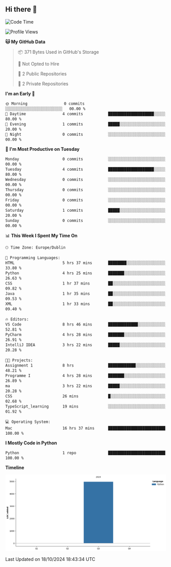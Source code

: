 ## Hi there 👋

<!--START_SECTION:waka-->
![Code Time](http://img.shields.io/badge/Code%20Time-68%20hrs%2029%20mins-blue)

![Profile Views](http://img.shields.io/badge/Profile%20Views-27-blue)

**🐱 My GitHub Data** 

> 📦 371 Bytes Used in GitHub's Storage 
 > 
> 🚫 Not Opted to Hire
 > 
> 📜 2 Public Repositories 
 > 
> 🔑 2 Private Repositories 
 > 
**I'm an Early 🐤** 

```text
🌞 Morning                0 commits           ░░░░░░░░░░░░░░░░░░░░░░░░░   00.00 % 
🌆 Daytime                4 commits           ████████████████████░░░░░   80.00 % 
🌃 Evening                1 commits           █████░░░░░░░░░░░░░░░░░░░░   20.00 % 
🌙 Night                  0 commits           ░░░░░░░░░░░░░░░░░░░░░░░░░   00.00 % 
```
📅 **I'm Most Productive on Tuesday** 

```text
Monday                   0 commits           ░░░░░░░░░░░░░░░░░░░░░░░░░   00.00 % 
Tuesday                  4 commits           ████████████████████░░░░░   80.00 % 
Wednesday                0 commits           ░░░░░░░░░░░░░░░░░░░░░░░░░   00.00 % 
Thursday                 0 commits           ░░░░░░░░░░░░░░░░░░░░░░░░░   00.00 % 
Friday                   0 commits           ░░░░░░░░░░░░░░░░░░░░░░░░░   00.00 % 
Saturday                 1 commits           █████░░░░░░░░░░░░░░░░░░░░   20.00 % 
Sunday                   0 commits           ░░░░░░░░░░░░░░░░░░░░░░░░░   00.00 % 
```


📊 **This Week I Spent My Time On** 

```text
🕑︎ Time Zone: Europe/Dublin

💬 Programming Languages: 
HTML                     5 hrs 37 mins       ████████░░░░░░░░░░░░░░░░░   33.80 % 
Python                   4 hrs 25 mins       ███████░░░░░░░░░░░░░░░░░░   26.63 % 
CSS                      1 hr 37 mins        ██░░░░░░░░░░░░░░░░░░░░░░░   09.82 % 
Java                     1 hr 35 mins        ██░░░░░░░░░░░░░░░░░░░░░░░   09.53 % 
XML                      1 hr 33 mins        ██░░░░░░░░░░░░░░░░░░░░░░░   09.40 % 

🔥 Editors: 
VS Code                  8 hrs 46 mins       █████████████░░░░░░░░░░░░   52.81 % 
PyCharm                  4 hrs 28 mins       ███████░░░░░░░░░░░░░░░░░░   26.91 % 
IntelliJ IDEA            3 hrs 22 mins       █████░░░░░░░░░░░░░░░░░░░░   20.28 % 

🐱‍💻 Projects: 
Assignment 1             8 hrs               ████████████░░░░░░░░░░░░░   48.21 % 
Programme I              4 hrs 28 mins       ███████░░░░░░░░░░░░░░░░░░   26.89 % 
ma                       3 hrs 22 mins       █████░░░░░░░░░░░░░░░░░░░░   20.28 % 
CSS                      26 mins             █░░░░░░░░░░░░░░░░░░░░░░░░   02.68 % 
TypeScript_learning      19 mins             ░░░░░░░░░░░░░░░░░░░░░░░░░   01.92 % 

💻 Operating System: 
Mac                      16 hrs 37 mins      █████████████████████████   100.00 % 
```

**I Mostly Code in Python** 

```text
Python                   1 repo              █████████████████████████   100.00 % 
```



**Timeline**

![Lines of Code chart](https://raw.githubusercontent.com/RukawadeB/RukawadeB/main/assets/bar_graph.png)


 Last Updated on 18/10/2024 18:43:34 UTC
<!--END_SECTION:waka-->
